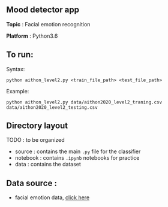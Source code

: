 ## Mood detector app

**Topic** : Facial emotion recognition

**Platform** : Python3.6

## To run:

Syntax:
```
python aithon_level2.py <train_file_path> <test_file_path>
```

Example:
```
python aithon_level2.py data/aithon2020_level2_traning.csv data/aithon2020_level2_testing.csv
```

## Directory layout

TODO : to be organized

- source     : contains the main `.py` file for the classifier
- notebook   : contains `.ipynb` notebooks for practice
- data       : contains the dataset



## Data source :
- facial emotion data, [click here](https://spotleai.sgp1.digitaloceanspaces.com/course/zip/aithon2020-level-2.zip)
